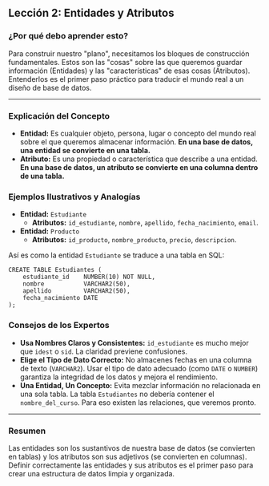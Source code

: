 ## Lección 2: Entidades y Atributos

### ¿Por qué debo aprender esto?
Para construir nuestro "plano", necesitamos los bloques de construcción fundamentales. Estos son las "cosas" sobre las que queremos guardar información (Entidades) y las "características" de esas cosas (Atributos). Entenderlos es el primer paso práctico para traducir el mundo real a un diseño de base de datos.

---

### Explicación del Concepto
*   **Entidad:** Es cualquier objeto, persona, lugar o concepto del mundo real sobre el que queremos almacenar información. **En una base de datos, una entidad se convierte en una tabla.**
*   **Atributo:** Es una propiedad o característica que describe a una entidad. **En una base de datos, un atributo se convierte en una columna dentro de una tabla.**

### Ejemplos Ilustrativos y Analogías
*   **Entidad:** `Estudiante`
    *   **Atributos:** `id_estudiante`, `nombre`, `apellido`, `fecha_nacimiento`, `email`.
*   **Entidad:** `Producto`
    *   **Atributos:** `id_producto`, `nombre_producto`, `precio`, `descripcion`.

Así es como la entidad `Estudiante` se traduce a una tabla en SQL:
```oracle
CREATE TABLE Estudiantes (
    estudiante_id    NUMBER(10) NOT NULL,
    nombre           VARCHAR2(50),
    apellido         VARCHAR2(50),
    fecha_nacimiento DATE
);
```

### Consejos de los Expertos
*   **Usa Nombres Claros y Consistentes:** `id_estudiante` es mucho mejor que `idest` o `sid`. La claridad previene confusiones.
*   **Elige el Tipo de Dato Correcto:** No almacenes fechas en una columna de texto (`VARCHAR2`). Usar el tipo de dato adecuado (como `DATE` o `NUMBER`) garantiza la integridad de los datos y mejora el rendimiento.
*   **Una Entidad, Un Concepto:** Evita mezclar información no relacionada en una sola tabla. La tabla `Estudiantes` no debería contener el `nombre_del_curso`. Para eso existen las relaciones, que veremos pronto.

---

### Resumen
Las entidades son los sustantivos de nuestra base de datos (se convierten en tablas) y los atributos son sus adjetivos (se convierten en columnas). Definir correctamente las entidades y sus atributos es el primer paso para crear una estructura de datos limpia y organizada.
